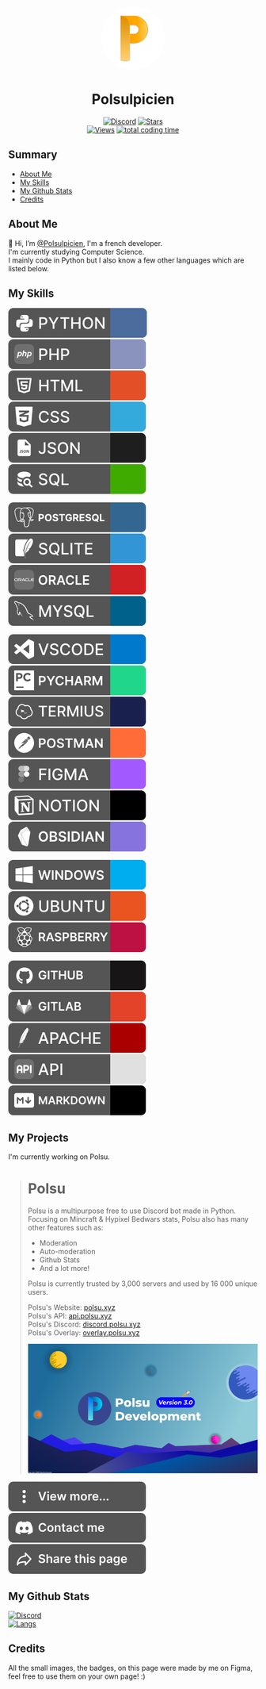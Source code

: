 <!--
  Hey you! Please don't remove this comment.

  >> Github:  https://github.com/Polsulpicien
  >> Discord: https://discord.gg/zRkhnDXVrN

  Thanks <3
-->

<div align="center">
    <a href="https://discord.gg/zRkhnDXVrN"><img src="assets/Polsulpicien.png" alt="logo" height="128" style="border-radius: 50%"></a>
    <h1>Polsulpicien</h1>
</div>
<div align="center">
        <a href="https://discord.gg/zRkhnDXVrN"><img src="https://img.shields.io/discord/761623845119328257?color=blue&label=Discord&logo=discord&style=for-the-badge&logoColor=fff" alt="Discord"></a>
        <a href="https://github.com/Polsulpicien"><img src="https://img.shields.io/github/stars/Polsulpicien?color=yellow&logo=github&style=for-the-badge" alt="Stars"></a>
        <br>
        <a href="https://github.com/Polsulpicien"><img src="https://komarev.com/ghpvc/?username=Polsulpicien&color=blueviolet&style=flat-square" alt="Views"></a>
        <a href="https://github.com/Polsulpicien"><img src="https://wakatime.com/badge/user/ae13d286-a127-41f2-b631-4c4b2e09d04c.svg" alt="total coding time"></a>
</div>


## Summary

- [About Me](#about-me)
- [My Skills](#my-skills)
- [My Github Stats](#my-github-stats)
- [Credits](#credits)


## About Me

👋 Hi, I’m [@Polsulpicien](https://github.com/Polsulpicien), I'm a french developer.  
I'm currently studying Computer Science.  
I mainly code in Python but I also know a few other languages which are listed below.


## My Skills

![PYTHON](assets/PYTHON.svg)
![PHP](assets/PHP.svg)
![HTML](assets/HTML.svg)
![CSS](assets/CSS.svg)
![JSON](assets/JSON.svg)
![SQL](assets/SQL.svg)

![POSTGRES](assets/POSTGRES.svg)
![SQLITE](assets/SQLITE.svg)
![ORACLE](assets/ORACLE.svg)
![MYSQL](assets/MYSQL.svg)

![VSCODE](assets/VSCODE.svg)
![PYCHARM](assets/PYCHARM.svg)
![TERMIUS](assets/TERMIUS.svg)
![POSTMAN](assets/POSTMAN.svg)
![FIGMA](assets/FIGMA.svg)
![NOTION](assets/NOTION.svg)
![OBSIDIAN](assets/OBSIDIAN.svg)

![WINDOWS](assets/WINDOWS.svg)
![UBUNTU](assets/UBUNTU.svg)
![RASPBERRY](assets/RASPBERRY.svg)

![GITHUB](assets/GITHUB.svg)
![GITLAB](assets/GITLAB.svg)
![APACHE](assets/APACHE.svg)
![API](assets/API.svg)
![MARKDOWN](assets/MARKDOWN.svg)


## My Projects
I'm currently working on Polsu.

> # Polsu  
> Polsu is a multipurpose free to use Discord bot made in Python. Focusing on Mincraft & Hypixel Bedwars stats, Polsu also has many other features such as:
> - Moderation
> - Auto-moderation
> - Github Stats
> - And a lot more!
>  
> Polsu is currently trusted by 3,000 servers and used by 16 000 unique users.
>   
> Polsu's Website: [polsu.xyz](https://polsu.xyz)  
> Polsu's API: [api.polsu.xyz](https://api.polsu.xyz)  
> Polsu's Discord: [discord.polsu.xyz](https://discord.polsu.xyz)  
> Polsu's Overlay: [overlay.polsu.xyz](https://overlay.polsu.xyz)  
>   
> ![POLSU_BACKGROUND](/assets/POLSU_BACKGROUND.png)  

[![MORE](/assets/MORE.svg)](https://github.com/Polsulpicien?tab=repositories)
[![CONTACT](/assets/CONTACT.svg)](https://discord.gg/zRkhnDXVrN)
[![SHARE](/assets/SHARE.svg)](https://polsulpicien.polsu.xyz)


## My Github Stats

<a href="https://github.com/Polsulpicien"><img src="https://github-readme-stats.vercel.app/api?username=Polsulpicien&bg_color=30,48eacf,544f96&title_color=fff&text_color=fff&border_color=000000" alt="Discord"></a>
<br>
<a href="https://github.com/Polsulpicien"><img src="https://github-readme-stats.vercel.app/api/top-langs/?username=Polsulpicien&bg_color=30,48eacf,544f96&title_color=fff&text_color=fff&border_color=000000" alt="Langs"></a>


## Credits

All the small images, the badges, on this page were made by me on Figma, feel free to use them on your own page! :)

